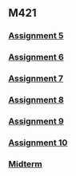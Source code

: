 ## M421

### [Assignment 5](rcardarelli.github.io/hw-5.html)
### [Assignment 6](rcardarelli.github.io/hw-6.html)
### [Assignment 7](rcardarelli.github.io/hw-7.html)
### [Assignment 8](rcardarelli.github.io/hw-8.html)
### [Assignment 9](rcardarelli.github.io/hw-9.html)
### [Assignment 10](rcardarelli.github.io/hw-10.html)
### [Midterm](rcardarelli.github.io/midterm.html)
